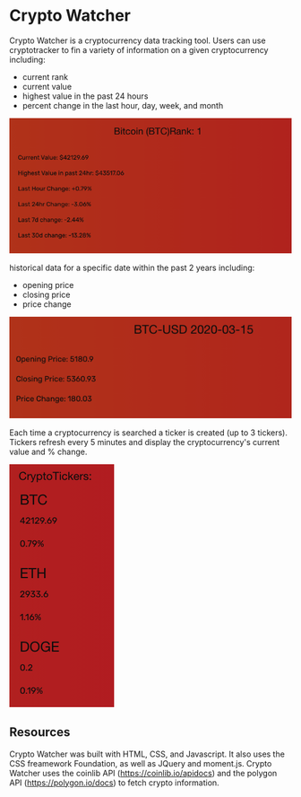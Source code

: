 # Crypto Watcher

Crypto Watcher is a cryptocurrency data tracking tool. Users can use cryptotracker to fin a variety of information on a given cryptocurrency including:
- current rank
- current value
- highest value in the past 24 hours
- percent change in the last hour, day, week, and month

![Image of Main](./assets/images/main-screenshot.png)


historical data for a specific date within the past 2 years including:
- opening price
- closing price
- price change

![Image of History](./assets/images/historical-screenshot.png)


Each time a cryptocurrency is searched a ticker is created (up to 3 tickers). Tickers refresh every 5 minutes and display the cryptocurrency's current value and % change.

![Image of Tickers](./assets/images/ticker-screenshot.png)


## Resources
Crypto Watcher was built with HTML, CSS, and Javascript. It also uses the CSS freamework Foundation, as well as JQuery and moment.js. Crypto Watcher uses the coinlib API (https://coinlib.io/apidocs) and the polygon API (https://polygon.io/docs) to fetch crypto information.

